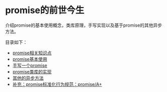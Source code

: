 # promise的前世今生

介绍promise的基本使用概念，类库原理，手写实现以及基于promise的其他异步方法。

目录如下：

- [promise相关知识点]()
- [promise基本使用](https://github.com/lpldplws/promise_learning/blob/master/article/1.promise%E5%9F%BA%E6%9C%AC%E4%BD%BF%E7%94%A8.md)
- [手写一个promise](https://github.com/lpldplws/promise_learning/blob/master/article/2.%E6%89%8B%E5%86%99%E4%B8%80%E4%B8%AApromise.md)
- [promise类库的实现](https://github.com/lpldplws/promise_learning/blob/master/article/3.promise%E7%B1%BB%E5%BA%93%E7%9A%84%E5%AE%9E%E7%8E%B0.md)
- [其他的异步方法](https://github.com/lpldplws/promise_learning/blob/master/article/4.%E5%85%B6%E4%BB%96%E7%9A%84%E5%BC%82%E6%AD%A5%E6%96%B9%E6%B3%95.md)
- [补充：promise标准化行为规范：promise/A+](https://github.com/lpldplws/promise_learning/blob/master/article/5.promise%E6%A0%87%E5%87%86%E5%8C%96%E8%A1%8C%E4%B8%BA%E8%A7%84%E8%8C%83%EF%BC%9ApromiseA%2B.md)



